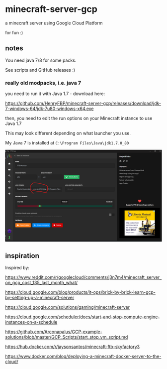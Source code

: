 # minecraft-server-gcp

a minecraft server using Google Cloud Platform

for fun :)

## notes

You need java 7/8 for some packs.

See scripts and GitHub releases :)

### really old modpacks, i.e. java 7

you need to run it with Java 1.7 - download here:

https://github.com/HenryFBP/minecraft-server-gcp/releases/download/jdk-7-windows-64/jdk-7u80-windows-x64.exe

then, you need to edit the run options on your Minecraft instance to use Java 1.7

This may look different depending on what launcher you use.

My Java 7 is installed at `C:\Program Files\Java\jdk1.7.0_80`

![image](./img/oldasspack.png)

## inspiration

Inspired by:

https://www.reddit.com/r/googlecloud/comments/j3n7m4/minecraft_server_on_gcp_cost_135_last_month_what/

https://cloud.google.com/blog/products/it-ops/brick-by-brick-learn-gcp-by-setting-up-a-minecraft-server

https://cloud.google.com/solutions/gaming/minecraft-server

https://cloud.google.com/scheduler/docs/start-and-stop-compute-engine-instances-on-a-schedule

https://github.com/Arconapalus/GCP-example-solutions/blob/master/GCP_Scripts/start_stop_vm_script.md

https://hub.docker.com/r/jaysonsantos/minecraft-ftb-skyfactory3

https://www.docker.com/blog/deploying-a-minecraft-docker-server-to-the-cloud/
